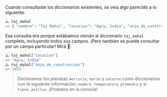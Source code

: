 Cuando consultaste los diccionarios existentes, se veía algo parecido a lo siguiente:

```python
ム taj_mahal
=> { "nombre": "Taj Mahal", "locacion": "Agra, India", "anio_de_construccion": 1653 }
```

Esa consulta era porque estábamos viendo al diccionario `taj_mahal` completo, incluyendo todos sus campos. ¡Pero también se puede consultar por un campo particular! Mirá :eyes::

```python
ム taj_mahal["locacion"]
=> "Agra, India"
ム taj_mahal["anio_de_construccion"]
=> 1653
```

> Declaramos los planetas `mercurio`, `marte` y `saturno` como diccionarios con la siguiente información: `nombre`, `temperatura_promedio` y si `tiene_anillos`. ¡Probalos en la consola!
